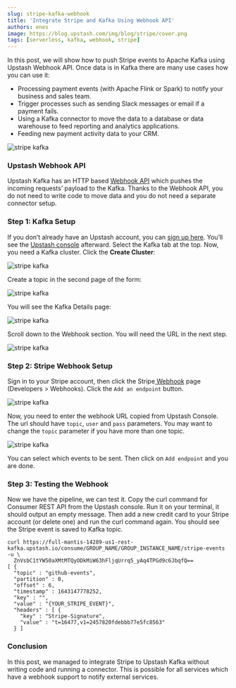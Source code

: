 ```yaml
---
slug: stripe-kafka-webhook
title: 'Integrate Stripe and Kafka Using Webhook API'
authors: enes
image: https://blog.upstash.com/img/blog/stripe/cover.png
tags: [serverless, kafka, webhook, stripe]
---
```




In this post, we will show how to push Stripe events to Apache Kafka using Upstash Webhook API. Once data is in Kafka there are many use cases how you can use it:



* Processing  payment events (with Apache Flink or Spark) to notify your business and sales team.
* Trigger processes such as sending Slack messages or email if a payment fails.
* Using a Kafka connector to move the data to a database or data warehouse to feed reporting and analytics applications.
* Feeding new payment activity data to your CRM.
                                                    
<!-- truncate -->

![stripe kafka](/blog/stripe/cover.png)

### Upstash Webhook API

Upstash Kafka has an HTTP based [Webhook API](https://docs.upstash.com/kafka/webhook) which pushes the incoming requests’ payload to the Kafka. Thanks to the Webhook API, you do not need to write code to move data and you do not need a separate connector setup.


### Step 1: Kafka Setup

If you don’t already have an Upstash account, you can [sign up here](https://console.upstash.com/login). You’ll see the [Upstash console](https://console.upstash.com/) afterward. Select the Kafka tab at the top. Now, you need a Kafka cluster. Click the **Create Cluster**:

![stripe kafka](/blog/stripe/k1.png)



Create a topic in the second page of the form:



![stripe kafka](/blog/stripe/k2.png)


You will see the Kafka Details page:

![stripe kafka](/blog/stripe/k3.png)

Scroll down to the Webhook section. You will need the URL in the next step.

![stripe kafka](/blog/stripe/k4.png)


### Step 2: Stripe Webhook Setup

Sign in to your Stripe account, then click the Stripe[ Webhook](https://dashboard.stripe.com/webhooks/create) page (Developers > Webhooks). Click the `Add an endpoint` button.

![stripe kafka](/blog/stripe/k5.png)


Now, you need to enter the webhook URL copied from Upstash Console. The url should have `topic`, `user` and `pass` parameters. You may want to change the `topic` parameter if you have more than one topic.


![stripe kafka](/blog/stripe/k6.png)


You can select which events to be sent. Then click on `Add endpoint` and you are done.


### Step 3: Testing the Webhook

Now we have the pipeline, we can test it. Copy the curl command for Consumer REST API from the Upstash console. Run it on your terminal, it should output an empty message. Then add a new credit card to your Stripe account (or delete one) and run the curl command again. You should see the Stripe event is saved to Kafka topic.

``` shell
curl https://full-mantis-14289-us1-rest-kafka.upstash.io/consume/GROUP_NAME/GROUP_INSTANCE_NAME/stripe-events -u \
  ZnVsbC1tYW50aXMtMTQyODkMiW63hFljqUrrq5_yAq4TPGd9c6JbqfQ==
[ {
  "topic" : "github-events",
  "partition" : 0,
  "offset" : 6,
  "timestamp" : 1643147778252,
  "key" : "",
  "value" : "{YOUR_STRIPE_EVENT}",
  "headers" : [ {
    "key" : "Stripe-Signature",
    "value" : "t=16477,v1=2457820fdebbb77e5fc8563"
  } ]
```


### Conclusion

In this post, we managed to integrate Stripe to Upstash Kafka without writing code and running a connector. This is possible for all services which have a webhook support to notify external services.
